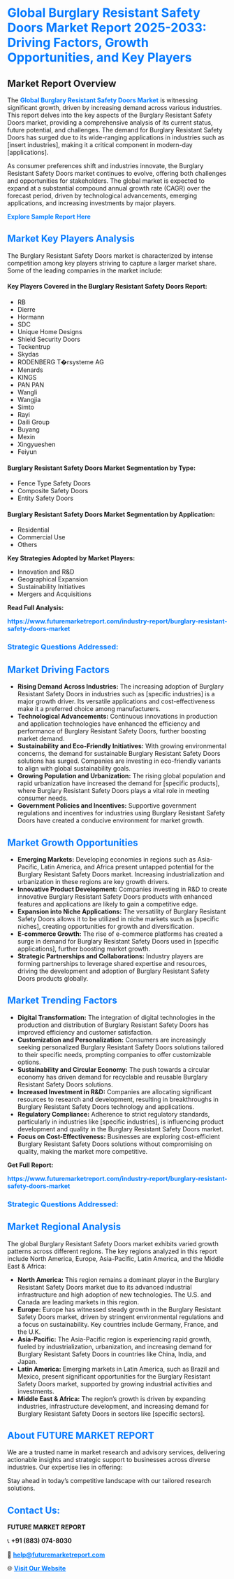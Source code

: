 <h1 style="color: #007BFF;">Global Burglary Resistant Safety Doors Market Report 2025-2033: Driving Factors, Growth Opportunities, and Key Players</h1>

<section id="overview">
<h2>Market Report Overview</h2>
<p>The <a href="https://www.futuremarketreport.com/industry-report/burglary-resistant-safety-doors-market" style="color: #007BFF; text-decoration: none;"><strong>Global Burglary Resistant Safety Doors Market</strong></a> is witnessing significant growth, driven by increasing demand across various industries. This report delves into the key aspects of the Burglary Resistant Safety Doors market, providing a comprehensive analysis of its current status, future potential, and challenges. The demand for Burglary Resistant Safety Doors has surged due to its wide-ranging applications in industries such as [insert industries], making it a critical component in modern-day [applications].</p>
<p>As consumer preferences shift and industries innovate, the Burglary Resistant Safety Doors market continues to evolve, offering both challenges and opportunities for stakeholders. The global market is expected to expand at a substantial compound annual growth rate (CAGR) over the forecast period, driven by technological advancements, emerging applications, and increasing investments by major players.</p>
</section>

<section id="overview">
<p><a href="https://www.futuremarketreport.com/request-sample/reportId=89825" style="color: #007BFF; text-decoration: none;"><strong>Explore Sample Report Here</strong></a></p>
</section>

<section id="key-players">
<h2 style="color: #007BFF;">Market Key Players Analysis</h2>
<p>The Burglary Resistant Safety Doors market is characterized by intense competition among key players striving to capture a larger market share. Some of the leading companies in the market include:</p>
<h4>Key Players Covered in the Burglary Resistant Safety Doors Report:</h4>
<ul><li>RB</li><li>Dierre</li><li>Hormann</li><li>SDC</li><li>Unique Home Designs</li><li>Shield Security Doors</li><li>Teckentrup</li><li>Skydas</li><li>RODENBERG T�rsysteme AG</li><li>Menards</li><li>KINGS</li><li>PAN PAN</li><li>Wangli</li><li>Wangjia</li><li>Simto</li><li>Rayi</li><li>Daili Group</li><li>Buyang</li><li>Mexin</li><li>Xingyueshen</li><li>Feiyun</li></ul>
<h4>Burglary Resistant Safety Doors Market Segmentation by Type:</h4>
<ul><li>Fence Type Safety Doors</li><li>Composite Safety Doors</li><li>Entity Safety Doors</li></ul>

<h4>Burglary Resistant Safety Doors Market Segmentation by Application:</h4>
<ul><li>Residential</li><li>Commercial Use</li><li>Others</li></ul>
<p><strong>Key Strategies Adopted by Market Players:</strong></p>
<ul>
<li>Innovation and R&D</li>
<li>Geographical Expansion</li>
<li>Sustainability Initiatives</li>
<li>Mergers and Acquisitions</li>
</ul>
</section>

<section>
<p><strong>Read Full Analysis: </strong></p><a href="https://www.futuremarketreport.com/industry-report/burglary-resistant-safety-doors-market" style="color: #007BFF; text-decoration: none;"><strong>https://www.futuremarketreport.com/industry-report/burglary-resistant-safety-doors-market</strong></a>
<h3 style="color: #007BFF;">Strategic Questions Addressed:</h3>
</section>

<section id="driving-factors">
<h2 style="color: #007BFF;">Market Driving Factors</h2>
<ul>
<li><strong>Rising Demand Across Industries:</strong> The increasing adoption of Burglary Resistant Safety Doors in industries such as [specific industries] is a major growth driver. Its versatile applications and cost-effectiveness make it a preferred choice among manufacturers.</li>
<li><strong>Technological Advancements:</strong> Continuous innovations in production and application technologies have enhanced the efficiency and performance of Burglary Resistant Safety Doors, further boosting market demand.</li>
<li><strong>Sustainability and Eco-Friendly Initiatives:</strong> With growing environmental concerns, the demand for sustainable Burglary Resistant Safety Doors solutions has surged. Companies are investing in eco-friendly variants to align with global sustainability goals.</li>
<li><strong>Growing Population and Urbanization:</strong> The rising global population and rapid urbanization have increased the demand for [specific products], where Burglary Resistant Safety Doors plays a vital role in meeting consumer needs.</li>
<li><strong>Government Policies and Incentives:</strong> Supportive government regulations and incentives for industries using Burglary Resistant Safety Doors have created a conducive environment for market growth.</li>
</ul>
</section>

<section id="growth-opportunities">
<h2 style="color: #007BFF;">Market Growth Opportunities</h2>
<ul>
<li><strong>Emerging Markets:</strong> Developing economies in regions such as Asia-Pacific, Latin America, and Africa present untapped potential for the Burglary Resistant Safety Doors market. Increasing industrialization and urbanization in these regions are key growth drivers.</li>
<li><strong>Innovative Product Development:</strong> Companies investing in R&D to create innovative Burglary Resistant Safety Doors products with enhanced features and applications are likely to gain a competitive edge.</li>
<li><strong>Expansion into Niche Applications:</strong> The versatility of Burglary Resistant Safety Doors allows it to be utilized in niche markets such as [specific niches], creating opportunities for growth and diversification.</li>
<li><strong>E-commerce Growth:</strong> The rise of e-commerce platforms has created a surge in demand for Burglary Resistant Safety Doors used in [specific applications], further boosting market growth.</li>
<li><strong>Strategic Partnerships and Collaborations:</strong> Industry players are forming partnerships to leverage shared expertise and resources, driving the development and adoption of Burglary Resistant Safety Doors products globally.</li>
</ul>
</section>

<section id="trending-factors">
<h2 style="color: #007BFF;">Market Trending Factors</h2>
<ul>
<li><strong>Digital Transformation:</strong> The integration of digital technologies in the production and distribution of Burglary Resistant Safety Doors has improved efficiency and customer satisfaction.</li>
<li><strong>Customization and Personalization:</strong> Consumers are increasingly seeking personalized Burglary Resistant Safety Doors solutions tailored to their specific needs, prompting companies to offer customizable options.</li>
<li><strong>Sustainability and Circular Economy:</strong> The push towards a circular economy has driven demand for recyclable and reusable Burglary Resistant Safety Doors solutions.</li>
<li><strong>Increased Investment in R&D:</strong> Companies are allocating significant resources to research and development, resulting in breakthroughs in Burglary Resistant Safety Doors technology and applications.</li>
<li><strong>Regulatory Compliance:</strong> Adherence to strict regulatory standards, particularly in industries like [specific industries], is influencing product development and quality in the Burglary Resistant Safety Doors market.</li>
<li><strong>Focus on Cost-Effectiveness:</strong> Businesses are exploring cost-efficient Burglary Resistant Safety Doors solutions without compromising on quality, making the market more competitive.</li>
</ul>
</section>

<section>
<p><strong>Get Full Report: </strong></p><a href="https://www.futuremarketreport.com/industry-report/burglary-resistant-safety-doors-market" style="color: #007BFF; text-decoration: none;"><strong>https://www.futuremarketreport.com/industry-report/burglary-resistant-safety-doors-market</strong></a>
<h3 style="color: #007BFF;">Strategic Questions Addressed:</h3>
</section>


<section id="regional-analysis">
<h2 style="color: #007BFF;">Market Regional Analysis</h2>
<p>The global Burglary Resistant Safety Doors market exhibits varied growth patterns across different regions. The key regions analyzed in this report include North America, Europe, Asia-Pacific, Latin America, and the Middle East & Africa:</p>
<ul>
<li><strong>North America:</strong> This region remains a dominant player in the Burglary Resistant Safety Doors market due to its advanced industrial infrastructure and high adoption of new technologies. The U.S. and Canada are leading markets in this region.</li>
<li><strong>Europe:</strong> Europe has witnessed steady growth in the Burglary Resistant Safety Doors market, driven by stringent environmental regulations and a focus on sustainability. Key countries include Germany, France, and the U.K.</li>
<li><strong>Asia-Pacific:</strong> The Asia-Pacific region is experiencing rapid growth, fueled by industrialization, urbanization, and increasing demand for Burglary Resistant Safety Doors in countries like China, India, and Japan.</li>
<li><strong>Latin America:</strong> Emerging markets in Latin America, such as Brazil and Mexico, present significant opportunities for the Burglary Resistant Safety Doors market, supported by growing industrial activities and investments.</li>
<li><strong>Middle East & Africa:</strong> The region’s growth is driven by expanding industries, infrastructure development, and increasing demand for Burglary Resistant Safety Doors in sectors like [specific sectors].</li>
</ul>
</section>

<footer>
<h2 style="color: #007BFF;">About FUTURE MARKET REPORT</h2>
<p>We are a trusted name in market research and advisory services, delivering actionable insights and strategic support to businesses across diverse industries. Our expertise lies in offering:</p>

<p>Stay ahead in today’s competitive landscape with our tailored research solutions.</p>

<h2 style="color: #007BFF;">Contact Us:</h2>
<p><strong>FUTURE MARKET REPORT</strong></p>
<p>📞 <strong>+91 (883) 074-8030</strong></p>
<p>📧 <strong><a href="mailto:help@futuremarketreport.com" style="color: #007BFF;">help@futuremarketreport.com</a></strong></p>
<p>🌐 <strong><a href="https://www.futuremarketreport.com/" style="color: #007BFF;">Visit Our Website</a></strong></p>
</footer>